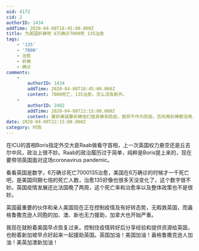```yaml
---
aid: 4172
cid: 2
authorID: 1434
addTime: 2020-04-08T18:45:00.000Z
title: 为英国祈祷吧 6万确诊7000死 135治愈
tags:
    - '135'
    - '7000'
    - 治愈
    - 祈祷
    - 确诊
comments:
    -
        authorID: 1434
        addTime: 2020-04-08T18:45:00.000Z
        content: 7000死亡，135治愈，怎么没有断开。
    -
        authorID: 2482
        addTime: 2020-04-08T22:15:00.000Z
        content: 要祈祷就要祈祷他们放弃佛系防疫，放弃不作为防疫。否则再祈祷都没用。
date: 2020-04-08T22:15:00.000Z
category: 时政
---
```


在ICU的首相Boris指定外交大臣Raab做看守首相，上一次英国权力悬空还是丘吉尔中风，政治上很不妙。Raab的政治履历过于简单，纯粹是Boris提上来的，现在要带领英国面对这场coronavirus pandemic。

看看英国是数字，6万确诊死亡7000135治愈，美国在6万确诊的时候才一千死亡吧，是美国同期七倍的死亡人数，治愈135好像也很多天没变化了，这个数字很不妙。英国疫情发展还比法国晚了两周，这个死亡率和治愈率以及整体政策也不是很妙。

英国最重要的伙伴和亲人美国现在正在控制疫情及有好转态势，无暇救英国，而盎格鲁撒克逊人同胞的加、澳、新也无力援助，加拿大也开始严重。

我现在就盼着美国早点恢复过来，控制住疫情转好后分享经验和提供资源给英国，也盼着新加坡早点好起来一起援助英国。英国加油！美国加油！盎格鲁撒克逊人加油！美英加澳新加油！
